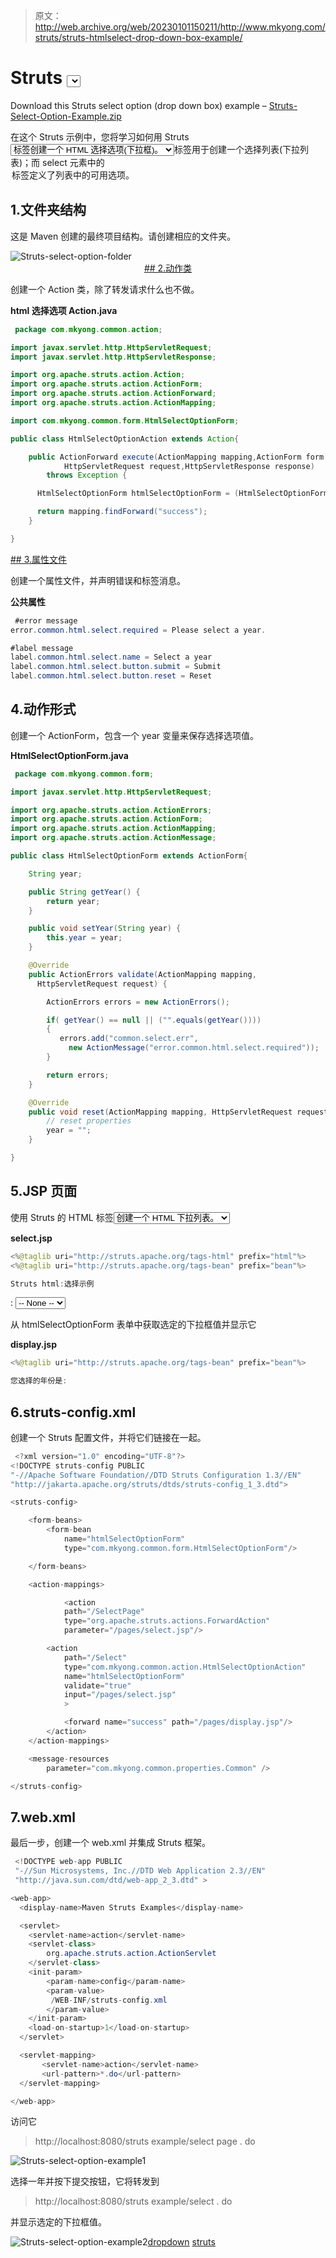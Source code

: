 > 原文：<http://web.archive.org/web/20230101150211/http://www.mkyong.com/struts/struts-htmlselect-drop-down-box-example/>

# Struts <select>下拉框示例</select>

Download this Struts select option (drop down box) example – [Struts-Select-Option-Example.zip](http://web.archive.org/web/20190224154622/http://www.mkyong.com/wp-content/uploads/2010/04/Struts-Select-Option-Example.zip)

在这个 Struts 示例中，您将学习如何用 Struts <select>和<option>标签创建一个 HTML 选择选项(下拉框)。</option></select>标签用于创建一个选择列表(下拉列表)；而 select 元素中的<option>标签定义了列表中的可用选项。</option>

## 1.文件夹结构

这是 Maven 创建的最终项目结构。请创建相应的文件夹。

![Struts-select-option-folder](img/2a93c80b185be70dcb9191d68ba817a2.png "Struts-select-option-folder") <ins class="adsbygoogle" style="display:block; text-align:center;" data-ad-format="fluid" data-ad-layout="in-article" data-ad-client="ca-pub-2836379775501347" data-ad-slot="6894224149">## 2.动作类

创建一个 Action 类，除了转发请求什么也不做。

**html 选择选项 Action.java**

```java
 package com.mkyong.common.action;

import javax.servlet.http.HttpServletRequest;
import javax.servlet.http.HttpServletResponse;

import org.apache.struts.action.Action;
import org.apache.struts.action.ActionForm;
import org.apache.struts.action.ActionForward;
import org.apache.struts.action.ActionMapping;

import com.mkyong.common.form.HtmlSelectOptionForm;

public class HtmlSelectOptionAction extends Action{

	public ActionForward execute(ActionMapping mapping,ActionForm form,
			HttpServletRequest request,HttpServletResponse response) 
        throws Exception {

	  HtmlSelectOptionForm htmlSelectOptionForm = (HtmlSelectOptionForm)form;

	  return mapping.findForward("success");
	}

} 
```

 <ins class="adsbygoogle" style="display:block" data-ad-client="ca-pub-2836379775501347" data-ad-slot="8821506761" data-ad-format="auto" data-ad-region="mkyongregion">## 3.属性文件

创建一个属性文件，并声明错误和标签消息。

**公共属性**

```java
 #error message
error.common.html.select.required = Please select a year.

#label message
label.common.html.select.name = Select a year 
label.common.html.select.button.submit = Submit
label.common.html.select.button.reset = Reset 
```

## 4.动作形式

创建一个 ActionForm，包含一个 year 变量来保存选择选项值。

**HtmlSelectOptionForm.java**

```java
 package com.mkyong.common.form;

import javax.servlet.http.HttpServletRequest;

import org.apache.struts.action.ActionErrors;
import org.apache.struts.action.ActionForm;
import org.apache.struts.action.ActionMapping;
import org.apache.struts.action.ActionMessage;

public class HtmlSelectOptionForm extends ActionForm{

	String year;

	public String getYear() {
		return year;
	}

	public void setYear(String year) {
		this.year = year;
	}

	@Override
	public ActionErrors validate(ActionMapping mapping,
	  HttpServletRequest request) {

	    ActionErrors errors = new ActionErrors();

	    if( getYear() == null || ("".equals(getYear())))
	    {
	       errors.add("common.select.err",
	    	 new ActionMessage("error.common.html.select.required"));
	    }

	    return errors;
	}

	@Override
	public void reset(ActionMapping mapping, HttpServletRequest request) {
		// reset properties
		year = "";
	}

} 
```

## 5.JSP 页面

使用 Struts 的 HTML 标签<select>和<option>创建一个 HTML 下拉列表。</option></select>

**select.jsp**

```java
<%@taglib uri="http://struts.apache.org/tags-html" prefix="html"%>
<%@taglib uri="http://struts.apache.org/tags-bean" prefix="bean"%>

Struts html:选择示例

```

<form action="/Select"><messages id="err_name" property="common.select.err"></messages><message key="label.common.html.select.name">: <select property="year"><option value="">-- None --</option> <option value="1980">1980</option> <option value="1981">1981</option> <option value="1982">1982</option> <option value="1983">1983</option> <option value="1984">1984</option> <option value="1985">1985</option></select></message><submit><message key="label.common.html.select.button.submit"></message></submit><reset><message key="label.common.html.select.button.reset"></message></reset></form>

从 htmlSelectOptionForm 表单中获取选定的下拉框值并显示它

**display.jsp**

```java
<%@taglib uri="http://struts.apache.org/tags-bean" prefix="bean"%>

您选择的年份是:

```

## 6.struts-config.xml

创建一个 Struts 配置文件，并将它们链接在一起。

```java
 <?xml version="1.0" encoding="UTF-8"?>
<!DOCTYPE struts-config PUBLIC 
"-//Apache Software Foundation//DTD Struts Configuration 1.3//EN" 
"http://jakarta.apache.org/struts/dtds/struts-config_1_3.dtd">

<struts-config>

	<form-beans>
		<form-bean
			name="htmlSelectOptionForm"
			type="com.mkyong.common.form.HtmlSelectOptionForm"/>

	</form-beans>

	<action-mappings>

	        <action
			path="/SelectPage"
			type="org.apache.struts.actions.ForwardAction"
			parameter="/pages/select.jsp"/>

		<action
			path="/Select"
			type="com.mkyong.common.action.HtmlSelectOptionAction"
			name="htmlSelectOptionForm"
			validate="true"
			input="/pages/select.jsp"
			>	

			<forward name="success" path="/pages/display.jsp"/>
		</action>
	</action-mappings>

	<message-resources
		parameter="com.mkyong.common.properties.Common" />

</struts-config> 
```

## 7.web.xml

最后一步，创建一个 web.xml 并集成 Struts 框架。

```java
 <!DOCTYPE web-app PUBLIC
 "-//Sun Microsystems, Inc.//DTD Web Application 2.3//EN"
 "http://java.sun.com/dtd/web-app_2_3.dtd" >

<web-app>
  <display-name>Maven Struts Examples</display-name>

  <servlet>
    <servlet-name>action</servlet-name>
    <servlet-class>
        org.apache.struts.action.ActionServlet
    </servlet-class>
    <init-param>
        <param-name>config</param-name>
        <param-value>
         /WEB-INF/struts-config.xml
        </param-value>
    </init-param>
    <load-on-startup>1</load-on-startup>
  </servlet>

  <servlet-mapping>
       <servlet-name>action</servlet-name>
       <url-pattern>*.do</url-pattern>
  </servlet-mapping>

</web-app> 
```

访问它

> http://localhost:8080/struts example/select page . do

![Struts-select-option-example1](img/3b58e680f0728b031eaac135e8480327.png "Struts-select-option-example1")

选择一年并按下提交按钮，它将转发到

> http://localhost:8080/struts example/select . do

并显示选定的下拉框值。

![Struts-select-option-example2](img/7447ce9dcf82e07d1757d85bdb49766c.png "Struts-select-option-example2")[dropdown](http://web.archive.org/web/20190224154622/http://www.mkyong.com/tag/dropdown/) [struts](http://web.archive.org/web/20190224154622/http://www.mkyong.com/tag/struts/)







